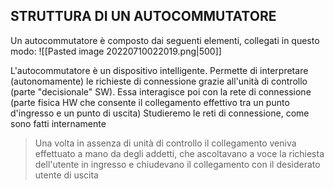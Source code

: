 ## STRUTTURA DI UN AUTOCOMMUTATORE
Un autocommutatore è composto dai seguenti elementi, collegati in questo modo:
![[Pasted image 20220710022019.png|500]]

L'autocommutatore è un dispositivo intelligente. Permette di interpretare (autonomamente) le richieste di connessione grazie all'unità di controllo (parte "decisionale" SW). Essa interagisce poi con la rete di connessione (parte fisica HW che consente il collegamento effettivo tra un punto d'ingresso e un punto di uscita)
  Studieremo le reti di connessione, come sono fatti internamente

> Una volta in assenza di unità di controllo il collegamento veniva effettuato a mano da degli addetti, che ascoltavano a voce la richiesta dell'utente in ingresso e chiudevano il collegamento con il desiderato utente di uscita

